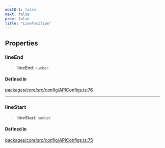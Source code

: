 ```yaml
---
editUrl: false
next: false
prev: false
title: "LinePosition"
---
```


## Properties

### lineEnd

> **lineEnd**: `number`

#### Defined in

[packages/core/src/config/APIConfigs.ts:76](https://github.com/mProjectsCode/obsidian-meta-bind-plugin/blob/f6219a613aed1d40ff7f62bc1faab53d3dd969bb/packages/core/src/config/APIConfigs.ts#L76)

***

### lineStart

> **lineStart**: `number`

#### Defined in

[packages/core/src/config/APIConfigs.ts:75](https://github.com/mProjectsCode/obsidian-meta-bind-plugin/blob/f6219a613aed1d40ff7f62bc1faab53d3dd969bb/packages/core/src/config/APIConfigs.ts#L75)

